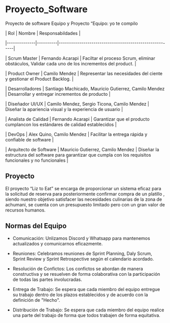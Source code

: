 # Proyecto_Software
Proyecto de software
Equipo y Proyecto
“Equipo: yo te compilo

| Rol | Nombre | Responsabildades |

|--------------|----------|--------------------------------------------------------|

| Scrum Master | Fernando Acarapi | Faciltar el proceso Scrum, eliminar obstáculos, Validar cada uno de los incrementos del product. |

| Product Owner | Camilo Mendez | Representar las necesidades del ciente y gestionar el Product Backlog. |

| Desarrolladores | Santiago Machicado, Mauricio Gutierrez, Camilo Mendez | Desarrollar y entregar incrementos de producto |

| Diseñador UI/UX | Camilo Mendez, Sergio Ticona, Camilo Mendez | Diseñar la apariencia visual y la experiencia de usuario |

| Analista de Calidad | Fernando Acarapi | Garantizar que el producto cumplancon los estándares de calidad establecidos |

| DevOps | Alex Quino, Camilo Mendez | Facilitar la entrega rápida y confiable de software |

| Arquitecto de Software | Mauricio Gutierrez, Camilo Mendez |  Diseñar la estructura del software para garantizar que cumpla con los requisitos funcionales y no funcionales |

## Proyecto

El proyecto “Liz to Eat”  se encarga de proporcionar un sistema eficaz para la solicitud de reserva para posteriormente
confirmar compra de un platillo , siendo nuestro objetivo satisfacer las necesidades culinarias de la zona de achumani,
se cuenta con un presupuesto limitado pero con un gran valor de recursos humanos.

## Normas del Equipo

- Comunicación: Unlizamos Discord y Whatsapp para mantenemos actualizados y
comunicarnos eficazmente.

- Reuniones: Celebramos reuniones de Sprint Planning, Daly Scrum, Sprint Review y Sprint
Retrospective según el calendario acordado.

- Resolución de Confictos: Los confictos se abordan de manera constructiva y se resuelven de
forma colaborativa con la participación de todas las partes involucradas.

- Entrega de Trabajo: Se espera que cada miembro del equipo entregue su trabajo dentro de los
plazos establecidos y de acuerdo con la definición de "Hecho".

- Distribución de Trabajo: Se espera que cada miembro del equipo realice una parte del trabajo
de forma que todos trabajen de forma equitativa.
